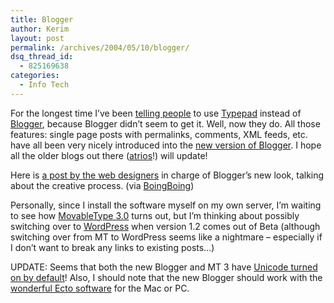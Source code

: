 ```yaml
---
title: Blogger
author: Kerim
layout: post
permalink: /archives/2004/05/10/blogger/
dsq_thread_id:
  - 825169638
categories:
  - Info Tech
---
```

For the longest time I&#8217;ve been <a href="http://test.oxus.net/archives/000041.html" onclick="_gaq.push(['_trackEvent', 'outbound-article', 'http://test.oxus.net/archives/000041.html', 'telling people']);" >telling people</a> to use <a href="http://www.typepad.com/" onclick="_gaq.push(['_trackEvent', 'outbound-article', 'http://www.typepad.com/', 'Typepad']);" >Typepad</a> instead of <a href="http://www.blogger.com/" onclick="_gaq.push(['_trackEvent', 'outbound-article', 'http://www.blogger.com/', 'Blogger']);" >Blogger</a>, because Blogger didn&#8217;t seem to get it. Well, now they do. All those features: single page posts with permalinks, comments, XML feeds, etc. have all been very nicely introduced into the <a href="http://www.blogger.com/knowledge/2004/05/blogger-reloaded.pyra" onclick="_gaq.push(['_trackEvent', 'outbound-article', 'http://www.blogger.com/knowledge/2004/05/blogger-reloaded.pyra', 'new version of Blogger']);" >new version of Blogger</a>. I hope all the older blogs out there (<a href="http://atrios.blogspot.com/" onclick="_gaq.push(['_trackEvent', 'outbound-article', 'http://atrios.blogspot.com/', 'atrios']);" >atrios</a>!) will update!

Here is <a href="http://www.stopdesign.com/log/2004/05/09/blogger.html" onclick="_gaq.push(['_trackEvent', 'outbound-article', 'http://www.stopdesign.com/log/2004/05/09/blogger.html', 'a post by the web designers']);" >a post by the web designers</a> in charge of Blogger&#8217;s new look, talking about the creative process. (via <a href="http://www.boingboing.net/2004/05/10/blogger_redesign_not.html" onclick="_gaq.push(['_trackEvent', 'outbound-article', 'http://www.boingboing.net/2004/05/10/blogger_redesign_not.html', 'BoingBoing']);" >BoingBoing</a>)

Personally, since I install the software myself on my own server, I&#8217;m waiting to see how <a href="http://movabletype.org/" onclick="_gaq.push(['_trackEvent', 'outbound-article', 'http://movabletype.org/', 'MovableType 3.0']);" >MovableType 3.0</a> turns out, but I&#8217;m thinking about possibly switching over to <a href="http://wordpress.org/" onclick="_gaq.push(['_trackEvent', 'outbound-article', 'http://wordpress.org/', 'WordPress']);" >WordPress</a> when version 1.2 comes out of Beta (although switching over from MT to WordPress seems like a nightmare &#8211; especially if I don&#8217;t want to break any links to existing posts&#8230;)

UPDATE: Seems that both the new Blogger and MT 3 have <a href="http://www.kung-foo.tv/blog/archives/000901.php" onclick="_gaq.push(['_trackEvent', 'outbound-article', 'http://www.kung-foo.tv/blog/archives/000901.php', 'Unicode turned on by default']);" >Unicode turned on by default</a>! Also, I should note that the new Blogger should work with the <a href="http://www.kung-foo.tv/ecto/index.php" onclick="_gaq.push(['_trackEvent', 'outbound-article', 'http://www.kung-foo.tv/ecto/index.php', 'wonderful Ecto software']);" >wonderful Ecto software</a> for the Mac or PC.

